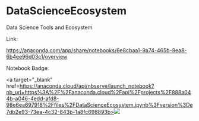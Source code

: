 # DataScienceEcosystem
Data Science Tools and Ecosystem

Link:

https://anaconda.com/app/share/notebooks/6e8cbaa1-9a74-465b-9ea8-6b4ee96d03c1/overview

Notebook Badge:

<a target="_blank" href=https://anaconda.cloud/api/nbserve/launch_notebook?nb_url=https%3A%2F%2Fanaconda.cloud%2Fapi%2Fprojects%2F888a044b-a046-4edd-afd8-98e6ea697918%2Ffiles%2FDataScienceEcosystem.ipynb%3Fversion%3De7db2e93-73ea-4c32-843b-1a8fc698893b><img src="https://static.anaconda.cloud/content/a22d04e8445b700f28937ab3231b8cded505d0395c63b7a269696722196d5415"/></a>
